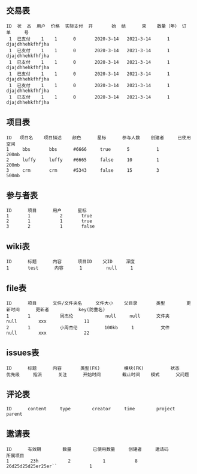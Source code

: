 ## 交易表
    ID  状  态  用户  价格  实际支付  开       始  结      束    数量（年） 订      单     号
     1  已支付    1    1      0       2020-3-14   2021-3-14      1        djajdhhehkfhfjha 
     1  已支付    1    1      0       2020-3-14   2021-3-14      1        djajdhhehkfhfjha 
     1  已支付    1    1      0       2020-3-14   2021-3-14      1        djajdhhehkfhfjha 
     1  已支付    1    1      0       2020-3-14   2021-3-14      1        djajdhhehkfhfjha 
     1  已支付    1    1      0       2020-3-14   2021-3-14      1        djajdhhehkfhfjha 
     1  已支付    1    1      0       2020-3-14   2021-3-14      1        djajdhhehkfhfjha 
## 项目表
    ID   项目名    项目描述    颜色      星标      参与人数    创建者     已使用空间
    1     bbs       bbs      #6666     true      5          1           200mb
    2     luffy     luffy    #6665     false     10         1           200mb
    3     crm       crm      #5343     false     15         3           500mb
## 参与者表
    ID      项目      用户      星标
    1       1           2       true
    2       1           1       true
    3       2           1       false

## wiki表
    ID      标题      内容      项目ID    父ID     深度
    1       test      内容      1         null     1

## file表
    ID      项目      文件/文件夹名     文件大小    父目录       类型        更新时间      更新者           key(防重名)
    1       1           周杰伦            null     null      文件夹           null        xxx              11
    2       1           小周杰伦          100kb     1          文件           null        xxx              22
## issues表
    ID      标题      内容       类型(FK)         模块(FK)          状态      优先级     指派      关注      开始时间        截止时间    模式      父问题

## 评论表
    ID      content     type        creator     time        project         parent   
## 邀请表
    ID      有效期        数量        已使用数量     创建者     邀请码                      所属项目    
    1        23h           2            1           8       26d25d25d25er25er``            1